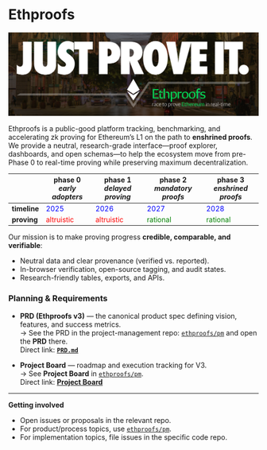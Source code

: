 # Ethproofs

![Header PNG](../assets/header.png)

Ethproofs is a public-good platform tracking, benchmarking, and accelerating zk proving for Ethereum’s L1 on the path to **enshrined proofs**. We provide a neutral, research-grade interface—proof explorer, dashboards, and open schemas—to help the ecosystem move from pre-Phase 0 to real-time proving while preserving maximum decentralization.

|             | **phase 0**<br>*early adopters* | **phase 1**<br>*delayed proving* | **phase 2**<br>*mandatory proofs* | **phase 3**<br>*enshrined proofs* |
|-------------|---------------------------------|----------------------------------|-----------------------------------|-----------------------------------|
| **timeline** | <span style="color:blue">2025</span> | <span style="color:blue">2026</span> | <span style="color:blue">2027</span> | <span style="color:blue">2028</span> |
| **proving**  | <span style="color:red">altruistic</span> | <span style="color:red">altruistic</span> | <span style="color:green">rational</span> | <span style="color:green">rational</span> |


Our mission is to make proving progress **credible, comparable, and verifiable**:
- Neutral data and clear provenance (verified vs. reported).
- In-browser verification, open-source tagging, and audit states.
- Research-friendly tables, exports, and APIs.

### Planning & Requirements

- **PRD (Ethproofs v3)** — the canonical product spec defining vision, features, and success metrics.  
  → See the PRD in the project-management repo: [`ethproofs/pm`](https://github.com/ethproofs/pm) and open the **PRD** there.  
  Direct link: **[`PRD.md`](https://github.com/ethproofs/pm/blob/main/PRD/PRD.md)**

- **Project Board** — roadmap and execution tracking for V3.  
  → See **Project Board** in [`ethproofs/pm`](https://github.com/ethproofs/pm).  
  Direct link: **[Project Board](https://github.com/orgs/ethproofs/projects/2)** 

---

**Getting involved**
- Open issues or proposals in the relevant repo.
- For product/process topics, use [`ethproofs/pm`](https://github.com/ethproofs/pm).
- For implementation topics, file issues in the specific code repo.
